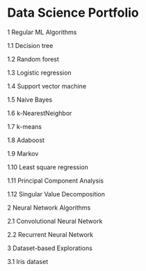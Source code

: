 # Data Science Portfolio

1 Regular ML Algorithms

1.1 Decision tree

1.2 Random forest

1.3 Logistic regression

1.4 Support vector machine

1.5 Naive Bayes

1.6 k-NearestNeighbor

1.7 k-means

1.8 Adaboost

1.9 Markov

1.10 Least square regression

1.11 Principal Component Analysis

1.12 Singular Value Decomposition



2 Neural Network Algorithms

2.1 Convolutional Neural Network

2.2 Recurrent Neural Network


3 Dataset-based Explorations

3.1 Iris dataset
